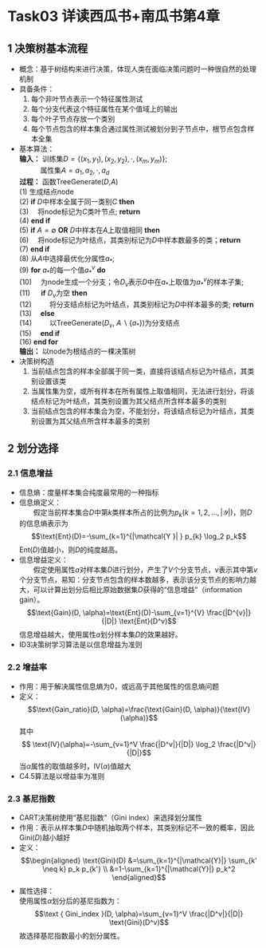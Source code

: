 # Task03 详读西瓜书+南瓜书第4章

## 1 决策树基本流程
- 概念：基于树结构来进行决策，体现人类在面临决策问题时一种很自然的处理机制
- 具备条件：
  1. 每个非叶节点表示一个特征属性测试
  2. 每个分支代表这个特征属性在某个值域上的输出
  3. 每个叶子节点存放一个类别
  4. 每个节点包含的样本集合通过属性测试被划分到子节点中，根节点包含样本全集
- 基本算法：  
  **输入：** 训练集$D=\{(x_1,y_1),(x_2,y_2),\cdot, (x_m,y_m)\}$;  
  &emsp;&emsp;&emsp;属性集$A={a_1,a_2,\cdot,a_d}$  
  **过程：** 函数TreeGenerate($D$,$A$)  
  (1) 生成结点node  
  (2) **if** $D$中样本全属于同一类别$C$ **then**  
  (3) &emsp;将node标记为$C$类叶节点; **return**  
  (4) **end if**  
  (5) **if** $A=\emptyset$ **OR** $D$中样本在$A$上取值相同 **then**  
  (6) &emsp;将node标记为叶结点，其类别标记为$D$中样本数最多的类；**return**  
  (7) **end if**  
  (8) 从$A$中选择最优化分属性$a_*$;  
  (9) **for** $a_*$的每一个值$a_*^v$ **do**  
  (10) &emsp;为node生成一个分支；令$D_v$表示$D$中在$a_*$上取值为$a_*^v$的样本子集;  
  (11) &emsp; **if** $D_v$为空 **then**  
  (12) &emsp;&emsp; 将分支结点标记为叶结点，其类别标记为$D$中样本最多的类; **return**  
  (13) &emsp;**else**  
  (14) &emsp;&emsp; 以TreeGenerate($D_v$, $A \backslash \{ a_* \}$)为分支结点  
  (15) &emsp;**end if**  
  (16) **end for**  
  **输出：** 以node为根结点的一棵决策树
- 决策树构造
  1. 当前结点包含的样本全部属于同一类，直接将该结点标记为叶结点，其类别设置该类
  2. 当属性集为空，或所有样本在所有属性上取值相同，无法进行划分，将该结点标记为叶结点，其类别设置为其父结点所含样本最多的类别
  3. 当前结点包含的样本集合为空，不能划分，将该结点标记为叶结点，其类别设置为其父结点所含样本最多的类别

## 2 划分选择

### 2.1 信息增益
- 信息熵：度量样本集合纯度最常用的一种指标
- 信息熵定义：  
&emsp;&emsp;假定当前样本集合$D$中第$k$类样本所占的比例为$p_k(k=1,2,\dots,|\mathcal{Y}|)$，则$D$的信息熵表示为$$\text{Ent}(D)=-\sum_{k=1}^{|\mathcal{Y }| } p_{k} \log_2 p_k$$
$\text{Ent}(D)$值越小，则$D$的纯度越高。
- 信息增益定义：  
&emsp;&emsp;假定使用属性$a$对样本集$D$进行划分，产生了$V$个分支节点，$v$表示其中第$v$个分支节点，易知：分支节点包含的样本数越多，表示该分支节点的影响力越大，可以计算出划分后相比原始数据集$D$获得的“信息增益”（information gain）。
$$\text{Gain}(D, \alpha)=\text{Ent}(D)-\sum_{v=1}^{V} \frac{|D^{v}|}{|D|} \text{Ent}(D^v)$$
信息增益越大，使用属性$a$划分样本集$D$的效果越好。
- ID3决策树学习算法是以信息增益为准则

### 2.2 增益率
- 作用：用于解决属性信息熵为0，或远高于其他属性的信息熵问题
- 定义：$$\text{Gain_ratio}(D, \alpha)=\frac{\text{Gain}(D, \alpha)}{\text{IV}(\alpha)}$$其中$$
\text{IV}(\alpha)=-\sum_{v=1}^V \frac{|D^v|}{|D|} \log_2 \frac{|D^v|}{|D|}$$当$\alpha$属性的取值越多时，$\text{IV}(\alpha)$值越大
- C4.5算法是以增益率为准则

### 2.3 基尼指数
- CART决策树使用“基尼指数”（Gini index）来选择划分属性
- 作用：表示从样本集$D$中随机抽取两个样本，其类别标记不一致的概率，因此$\text{Gini}(D)$越小越好
- 定义：$$\begin{aligned} \text{Gini}(D) 
&=\sum_{k=1}^{|\mathcal{Y}|} \sum_{k' \neq k} p_k p_{k'} \\
&=1-\sum_{k=1}^{|\mathcal{Y}|} p_k^2 
\end{aligned}$$
- 属性选择：  
使用属性$\alpha$划分后的基尼指数为：
$$\text { Gini_index }(D, \alpha)=\sum_{v=1}^V \frac{|D^v|}{|D|} \text{Gini}(D^v)$$故选择基尼指数最小的划分属性。
